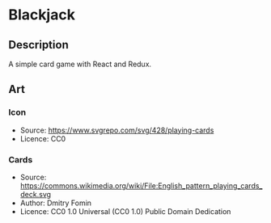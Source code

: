 # Blackjack

## Description

A simple card game with React and Redux.

## Art

### Icon

- Source: https://www.svgrepo.com/svg/428/playing-cards
- Licence: CC0

### Cards

- Source: https://commons.wikimedia.org/wiki/File:English_pattern_playing_cards_deck.svg
- Author: Dmitry Fomin
- Licence: CC0 1.0 Universal (CC0 1.0) Public Domain Dedication
